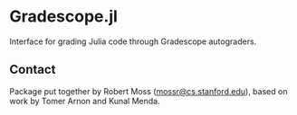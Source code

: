 # Gradescope.jl
Interface for grading Julia code through Gradescope autograders.

## Contact
Package put together by Robert Moss (mossr@cs.stanford.edu), based on work by Tomer Arnon and Kunal Menda.